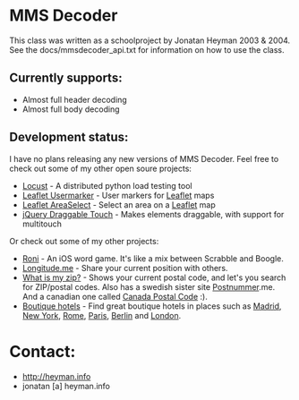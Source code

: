 # MMS Decoder

This class was written as a schoolproject by Jonatan Heyman 2003 & 2004.
See the docs/mmsdecoder_api.txt for information on how to use the class.

## Currently supports:
 - Almost full header decoding
 - Almost full body decoding


## Development status:

I have no plans releasing any new versions of MMS Decoder. Feel free to 
check out some of my other open soure projects:

 - <a href="http://locust.io">Locust</a> - A distributed python load testing tool 
 - <a href="https://github.com/heyman/leaflet-usermarker">Leaflet Usermarker</a> - User markers for <a href="http://leafletjs.com">Leaflet</a> maps
 - <a href="https://github.com/heyman/leaflet-areaselect">Leaflet AreaSelect</a> - Select an area on a <a href="http://leafletjs.com/plugins.html">Leaflet</a> map 
 - <a href="https://github.com/heyman/leaflet-usermarker">jQuery Draggable Touch</a> - Makes elements draggable, with support for multitouch

Or check out some of my other projects:

 - <a href="http://ronigame.com">Roni</a> - An iOS word game. It's like a mix between Scrabble and Boogle.
 - <a href="http://longitude.me">Longitude.me</a> - Share your current position with others.
 - <a href="http://www.whatismyzip.com">What is my zip?</a> - Shows your current postal code, and let's you search for ZIP/postal codes. Also has a swedish sister site <a href="http://postnummer.me">Postnummer</a>.me. And a canadian one called <a href="http://canadapostalcode.net">Canada Postal Code</a> :).
 - <a href="http://boutiquehotel.me">Boutique hotels</a> - Find great boutique hotels in places such as <a href="http://boutiquehotels-madrid.com">Madrid</a>, <a href="http://boutiquehotels-newyork.com">New York</a>, <a href="http://boutiquehotels-rome.com">Rome</a>, <a href="http://boutiquehotels-paris.com">Paris</a>, <a href="http://boutiquehotels-berlin.com">Berlin</a> and <a href="http://boutiquehotels-london.com">London</a>.


# Contact:
 - http://heyman.info
 - jonatan [a] heyman.info
